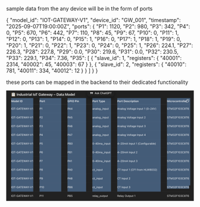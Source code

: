 sample data from the any device will be in the form of ports

{
  "model_id": "IOT-GATEWAY-V1",
  "device_id": "GW_001",
  "timestamp": "2025-09-07T19:00:00Z",
  "ports": {
    "P1": 1120,
    "P2": 980,
    "P3": 342,
    "P4": 0,
    "P5": 670,
    "P6": 442,
    "P7": 110,
    "P8": 45,
    "P9": 67,
    "P10": 0,
    "P11": 1,
    "P12": 0,
    "P13": 1,
    "P14": 0,
    "P15": 1,
    "P16": 0,
    "P17": 1,
    "P18": 1,
    "P19": 0,
    "P20": 1,
    "P21": 0,
    "P22": 1,
    "P23": 0,
    "P24": 0,
    "P25": 1,
    "P26": 224.1,
    "P27": 226.3,
    "P28": 227.8,
    "P29": 0.0,
    "P30": 219.6,
    "P31": 0.0,
    "P32": 230.5,
    "P33": 229.1,
    "P34": 7.36,
    "P35": [
      {
        "slave_id": 1,
        "registers": {
          "40001": 2314,
          "40002": 45,
          "40003": 67
        }
      },
      {
        "slave_id": 2,
        "registers": {
          "40010": 781,
          "40011": 334,
          "40012": 12
        }
      }
    ]
  }
}


these ports can be mapped in the backend to their dedicated functionality 

![alt text](image.png)